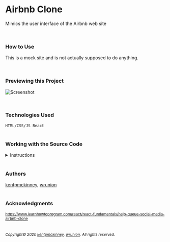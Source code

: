 
# Airbnb Clone

Mimics the user interface of the Airbnb web site

  <br/>

### How to Use
This is a mock site and is not actually supposed to do anything.

<br/>

### Previewing this Project
![Screenshot](http://kentpmckinney.github.io/epi-airbnb-clone/epi-airbnb-clone.gif)

<br/>

### Technologies Used

  <code>HTML/CSS/JS
React</code>
  <br/>
  <br/>

### Working with the Source Code

<details>
  <summary>Instructions</summary>

  <br>
  The following are suggestions to help set up a development environment for this project. The actual steps needed may differ slightly depending on the operating system and other factors.

  <br/>
  <br/>

  ### Prerequisites

  The following software must be installed and properly configured on the target machine. 

  

* Git (recommended)
  <br/>

  ### Setting up a Development Environment

  The following steps are meant to be a quick way to get the project up and running.

  
1. Download a copy of the source code from: https://github.com/kentpmckinney/epi-airbnb-clone or clone using the repository link: https://github.com/kentpmckinney/epi-airbnb-clone.git
  <br/>

  ### Notes

  

  ### Deployment

  

</details>

<br/>

### Authors

[kentpmckinney](https://github.com/kentpmckinney), [wrunion](https://github.com/wrunion)
<br/>
<br/>

### Acknowledgments

<sub>https://www.learnhowtoprogram.com/react/react-fundamentals/help-queue-social-media-airbnb-clone</sub>
<br/>
<br/>

###### <sub>Copyright&copy; 2020 [kentpmckinney](https://github.com/kentpmckinney), [wrunion](https://github.com/wrunion). All rights reserved.</sub>